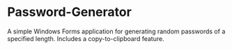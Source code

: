 # Password-Generator
A simple Windows Forms application for generating random passwords of a specified length. Includes a copy-to-clipboard feature.
